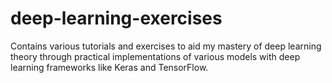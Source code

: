 # deep-learning-exercises
Contains various tutorials and exercises to aid my mastery of deep learning theory through practical implementations of various models with deep learning frameworks like Keras and TensorFlow.
